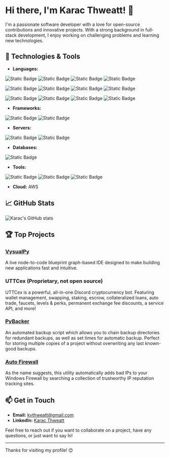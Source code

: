 # Hi there, I'm Karac Thweatt! 👋

I'm a passionate software developer with a love for open-source contributions and innovative projects. With a strong background in full-stack development, I enjoy working on challenging problems and learning new technologies.

## 🔧 Technologies & Tools

- **Languages:**

![Static Badge](https://img.shields.io/badge/Python-6+%20years-gold)
![Static Badge](https://img.shields.io/badge/C++-8+%20years-blue)
![Static Badge](https://img.shields.io/badge/Rust-2+%20years-brown)
![Static Badge](https://img.shields.io/badge/Go-2+%20years-lightblue)

![Static Badge](https://img.shields.io/badge/Ruby-2+%20years-red)
![Static Badge](https://img.shields.io/badge/PHP-6+%20years-orange)
![Static Badge](https://img.shields.io/badge/Pearl-6+%20years-ffeeee)
![Static Badge](https://img.shields.io/badge/Javascript-3+%20years-purple)

![Static Badge](https://img.shields.io/badge/SQL-4+%20years-brown)
![Static Badge](https://img.shields.io/badge/HTML-6+%20years-red)
![Static Badge](https://img.shields.io/badge/CSS-6+%20years-red)
![Static Badge](https://img.shields.io/badge/YAML-2+%20years-orange)

- **Frameworks:**

![Static Badge](https://img.shields.io/badge/React-2+%20years-purple)
![Static Badge](https://img.shields.io/badge/Kubernetes-6+%20years-008800)

- **Servers:**

![Static Badge](https://img.shields.io/badge/Apache-4+%20years-orange)
![Static Badge](https://img.shields.io/badge/NGINX-4+%20years-008800)

- **Databases:**

![Static Badge](https://img.shields.io/badge/MySQL%20&%20phpMyAdmin-4+%20years-gold)

- **Tools:**

 ![Static Badge](https://img.shields.io/badge/Git-6+%20years-008800)
 ![Static Badge](https://img.shields.io/badge/Docker-6+%20years-blue)
 ![Static Badge](https://img.shields.io/badge/VysualPy-<1%20year-navy)
 
- **Cloud:** AWS

## 📈 GitHub Stats

![Karac's GitHub stats](https://github-readme-stats.vercel.app/api?username=kvthweatt&show_icons=true&theme=radical)

## 🏆 Top Projects

### [VysualPy](https://github.com/kvthweatt/VysualPy)
A live node-to-code blueprint graph-based IDE designed to make building new applications fast and intuitive.

### UTTCex (Proprietary, not open source)
UTTCex is a powerful, all-in-one Discord cryptocurrency bot. Featuring wallet management, swapping, staking, escrow,
collateralized loans, auto trade, faucets, levels & perks, permanent exchange fee discounts, a service API, and more!

### [PyBacker](https://github.com/kvthweatt/PyBacker)
An automated backup script which allows you to chain backup directories for redundant backups, as well as set times
for automatic backup. Perfect for storing multiple copies of a project without overwriting any last known-good backups.

### [Auto Firewall](https://github.com/kvthweatt/AutoFirewall)
As the name suggests, this utility automatically adds bad IPs to your Windows Firewall by searching a collection
of trustworthy IP reputation tracking sites.

## 📫 Get in Touch

- **Email:** [kvthweatt@gmail.com](mailto:kvthweatt@gmail.com)
- **LinkedIn:** [Karac Thweatt](https://www.linkedin.com/in/karac-thweatt)

Feel free to reach out if you want to collaborate on a project, have any questions, or just want to say hi!

---

Thanks for visiting my profile! 😊
